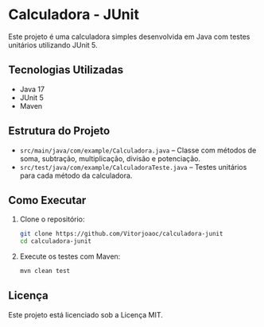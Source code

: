 # Calculadora - JUnit

Este projeto é uma calculadora simples desenvolvida em Java com testes unitários utilizando JUnit 5.

## Tecnologias Utilizadas

- Java 17  
- JUnit 5  
- Maven

## Estrutura do Projeto

- `src/main/java/com/example/Calculadora.java` – Classe com métodos de soma, subtração, multiplicação, divisão e potenciação.
- `src/test/java/com/example/CalculadoraTeste.java` – Testes unitários para cada método da calculadora.

## Como Executar

1. Clone o repositório:
   ```bash
   git clone https://github.com/Vitorjoaoc/calculadora-junit
   cd calculadora-junit
   ```

2. Execute os testes com Maven:
   ```bash
   mvn clean test
   ```

## Licença

Este projeto está licenciado sob a Licença MIT.

